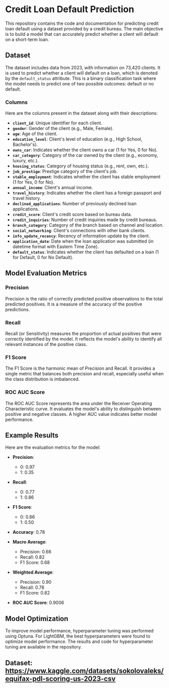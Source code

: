 # Credit Loan Default Prediction

This repository contains the code and documentation for predicting credit loan default using a dataset provided by a credit bureau. The main objective is to build a model that can accurately predict whether a client will default on a short-term loan.

## Dataset

The dataset includes data from 2023, with information on 73,420 clients. It is used to predict whether a client will default on a loan, which is denoted by the `default_status` attribute. This is a binary classification task where the model needs to predict one of two possible outcomes: default or no default.

### Columns

Here are the columns present in the dataset along with their descriptions:

- **`client_id`**: Unique identifier for each client.
- **`gender`**: Gender of the client (e.g., Male, Female).
- **`age`**: Age of the client.
- **`education_level`**: Client's level of education (e.g., High School, Bachelor's).
- **`owns_car`**: Indicates whether the client owns a car (1 for Yes, 0 for No).
- **`car_category`**: Category of the car owned by the client (e.g., economy, luxury, etc.).
- **`housing_status`**: Category of housing status (e.g., rent, own, etc.).
- **`job_prestige`**: Prestige category of the client's job.
- **`stable_employment`**: Indicates whether the client has stable employment (1 for Yes, 0 for No).
- **`annual_income`**: Client's annual income.
- **`travel_history`**: Indicates whether the client has a foreign passport and travel history.
- **`declined_applications`**: Number of previously declined loan applications.
- **`credit_score`**: Client's credit score based on bureau data.
- **`credit_inquiries`**: Number of credit inquiries made by credit bureaus.
- **`branch_category`**: Category of the branch based on channel and location.
- **`social_networking`**: Client's connections with other bank clients.
- **`info_update_recency`**: Recency of information update by the client.
- **`application_date`**: Date when the loan application was submitted (in datetime format with Eastern Time Zone).
- **`default_status`**: Indicates whether the client has defaulted on a loan (1 for Default, 0 for No Default).

## Model Evaluation Metrics

### Precision
Precision is the ratio of correctly predicted positive observations to the total predicted positives. It is a measure of the accuracy of the positive predictions.

### Recall
Recall (or Sensitivity) measures the proportion of actual positives that were correctly identified by the model. It reflects the model's ability to identify all relevant instances of the positive class.

### F1 Score
The F1 Score is the harmonic mean of Precision and Recall. It provides a single metric that balances both precision and recall, especially useful when the class distribution is imbalanced.

### ROC AUC Score
The ROC AUC Score represents the area under the Receiver Operating Characteristic curve. It evaluates the model's ability to distinguish between positive and negative classes. A higher AUC value indicates better model performance.

## Example Results

Here are the evaluation metrics for the model:

- **Precision**:
  - 0: 0.97
  - 1: 0.35

- **Recall**:
  - 0: 0.77
  - 1: 0.86

- **F1 Score**:
  - 0: 0.86
  - 1: 0.50

- **Accuracy**: 0.78

- **Macro Average**:
  - Precision: 0.66
  - Recall: 0.82
  - F1 Score: 0.68

- **Weighted Average**:
  - Precision: 0.90
  - Recall: 0.78
  - F1 Score: 0.82

- **ROC AUC Score**: 0.9006

## Model Optimization

To improve model performance, hyperparameter tuning was performed using Optuna. For LightGBM, the best hyperparameters were found to optimize model performance. The results and code for hyperparameter tuning are available in the repository.

## Dataset: https://www.kaggle.com/datasets/sokolovaleks/equifax-pdl-scoring-us-2023-csv
